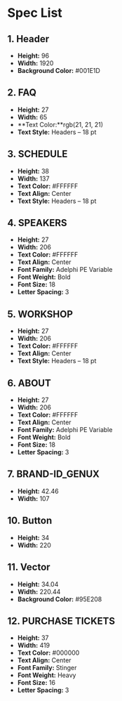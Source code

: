 # Spec List

## 1. Header
- **Height:** 96  
- **Width:** 1920  
- **Background Color:** #001E1D  

## 2. FAQ
- **Height:** 27  
- **Width:** 65  
- **Text Color:**rgb(21, 21, 21)  
- **Text Style:** Headers – 18 pt  

## 3. SCHEDULE
- **Height:** 38  
- **Width:** 137  
- **Text Color:** #FFFFFF  
- **Text Align:** Center  
- **Text Style:** Headers – 18 pt  

## 4. SPEAKERS
- **Height:** 27  
- **Width:** 206  
- **Text Color:** #FFFFFF  
- **Text Align:** Center  
- **Font Family:** Adelphi PE Variable  
- **Font Weight:** Bold  
- **Font Size:** 18  
- **Letter Spacing:** 3  

## 5. WORKSHOP
- **Height:** 27  
- **Width:** 206  
- **Text Color:** #FFFFFF  
- **Text Align:** Center  
- **Text Style:** Headers – 18 pt  

## 6. ABOUT
- **Height:** 27  
- **Width:** 206  
- **Text Color:** #FFFFFF  
- **Text Align:** Center  
- **Font Family:** Adelphi PE Variable  
- **Font Weight:** Bold  
- **Font Size:** 18  
- **Letter Spacing:** 3  

## 7. BRAND-ID_GENUX
- **Height:** 42.46  
- **Width:** 107  

## 10. Button
- **Height:** 34  
- **Width:** 220  

## 11. Vector
- **Height:** 34.04  
- **Width:** 220.44  
- **Background Color:** #95E208  

## 12. PURCHASE TICKETS
- **Height:** 37  
- **Width:** 419  
- **Text Color:** #000000  
- **Text Align:** Center  
- **Font Family:** Stinger  
- **Font Weight:** Heavy  
- **Font Size:** 16  
- **Letter Spacing:** 3  
